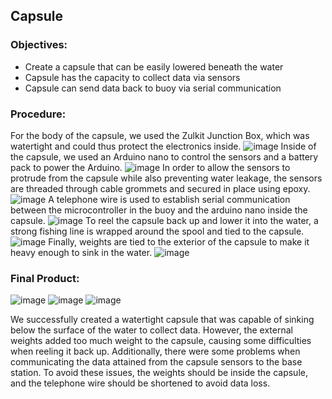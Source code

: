 ## Capsule

### Objectives:
* Create a capsule that can be easily lowered beneath the water
* Capsule has the capacity to collect data via sensors
* Capsule can send data back to buoy via serial communication

### Procedure:
For the body of the capsule, we used the Zulkit Junction Box, which was watertight and could thus protect the electronics inside. 
![image](https://user-images.githubusercontent.com/70926137/182709478-85e05dbd-a2c3-4f56-ade9-f501deb7ffae.png)
Inside of the capsule, we used an Arduino nano to control the sensors and a battery pack to power the Arduino. 
![image](https://github.com/jmtritch/COSMOS22-Cluster13/blob/buoy/2-buoy/Capsule/20220803_135547.jpg)
In order to allow the sensors to protrude from the capsule while also preventing water leakage, the sensors are threaded through cable grommets and secured in place using epoxy.
![image](https://user-images.githubusercontent.com/70926137/182903068-d9c2d733-baae-4e38-951e-a7a9b8f721f3.png)
A telephone wire is used to establish serial communication between the microcontroller in the buoy and the arduino nano inside the capsule. 
![image](https://user-images.githubusercontent.com/70926137/182903595-28e5a9de-63e3-41d6-b682-5aa00ea15be5.png)
To reel the capsule back up and lower it into the water, a strong fishing line is wrapped around the spool and tied to the capsule. 
![image](https://user-images.githubusercontent.com/70926137/182903745-21ffde39-6640-40e5-8894-fe2402aac0bd.png)
Finally, weights are tied to the exterior of the capsule to make it heavy enough to sink in the water. 
![image](https://user-images.githubusercontent.com/70926137/182903913-d5692f4a-29f6-433a-9198-568cfb2edc3d.png)

### Final Product:
![image](https://user-images.githubusercontent.com/70926137/182904012-c394ebfd-dd2a-4212-9b70-3a3644fd2001.png)
![image](https://user-images.githubusercontent.com/70926137/182904428-8a0eb9d4-5f30-4ceb-8788-622fd5c63b79.png)
![image](https://user-images.githubusercontent.com/70926137/182904569-da04a9a2-df51-49e9-9940-fb6951fed0a4.png)

We successfully created a watertight capsule that was capable of sinking below the surface of the water to collect data. However, the external weights added too much weight to the capsule, causing some difficulties when reeling it back up. Additionally, there were some problems when communicating the data attained from the capsule sensors to the base station. To avoid these issues, the weights should be inside the capsule, and the telephone wire should be shortened to avoid data loss. 
